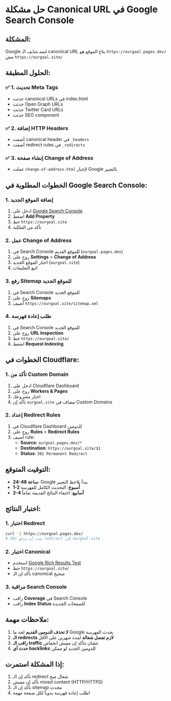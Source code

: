 # حل مشكلة Canonical URL في Google Search Console

## المشكلة:
Google لسه شايف الـ canonical URL بتاع الموقع هو `https://ourgoal.pages.dev/` مش `https://ourgoal.site/`

## الحلول المطبقة:

### ✅ 1. تحديث Meta Tags
- حدثت canonical URLs في index.html
- حدثت Open Graph URLs
- حدثت Twitter Card URLs
- حدثت SEO component

### ✅ 2. إضافة HTTP Headers
- أضفت canonical header في `_headers`
- أضفت redirect rules في `_redirects`

### ✅ 3. إنشاء صفحة Change of Address
- عملت `change-of-address.html` لإخبار Google بالتغيير

## الخطوات المطلوبة في Google Search Console:

### 1. إضافة الموقع الجديد
1. ادخل على [Google Search Console](https://search.google.com/search-console)
2. اضغط **Add Property**
3. حط `https://ourgoal.site`
4. تأكد من الملكية

### 2. عمل Change of Address
1. في Search Console للموقع القديم (`ourgoal.pages.dev`)
2. روح على **Settings** > **Change of Address**
3. اختار الموقع الجديد (`ourgoal.site`)
4. اتبع التعليمات

### 3. رفع Sitemap للموقع الجديد
1. في Search Console للموقع الجديد
2. روح على **Sitemaps**
3. أضيف `https://ourgoal.site/sitemap.xml`

### 4. طلب إعادة فهرسة
1. في Search Console للموقع الجديد
2. روح على **URL Inspection**
3. حط `https://ourgoal.site/`
4. اضغط **Request Indexing**

## الخطوات في Cloudflare:

### 1. تأكد من Custom Domain
1. ادخل على Cloudflare Dashboard
2. روح على **Workers & Pages**
3. اختار مشروعك
4. تأكد إن `ourgoal.site` مضاف في Custom Domains

### 2. إعداد Redirect Rules
1. في Cloudflare Dashboard للدومين
2. روح على **Rules** > **Redirect Rules**
3. أضيف rule:
   - **Source**: `ourgoal.pages.dev/*`
   - **Destination**: `https://ourgoal.site/$1`
   - **Status**: `301 Permanent Redirect`

## التوقيت المتوقع:

- **24-48 ساعة**: Google يبدأ يلاحظ التغيير
- **1-2 أسبوع**: التحديث الكامل للفهرسة
- **2-4 أسابيع**: اختفاء النتائج القديمة تماماً

## اختبار النتائج:

### 1. اختبار Redirect
```bash
curl -I https://ourgoal.pages.dev/
# يجب أن يرجع 301 redirect إلى ourgoal.site
```

### 2. اختبار Canonical
- استخدم [Google Rich Results Test](https://search.google.com/test/rich-results)
- حط `https://ourgoal.site/`
- تأكد إن الـ canonical صحيح

### 3. مراقبة Search Console
- راقب **Coverage** في Search Console
- راقب **Index Status** للصفحات الجديدة

## ملاحظات مهمة:

1. **لا تحذف الدومين القديم** لحد ما Google يحدث الفهرسة
2. **الـ redirects لازم تفضل شغالة** لمدة شهرين على الأقل
3. **راقب الـ traffic** عشان تتأكد إن مفيش انخفاض
4. **حدث أي backlinks** للدومين الجديد لو ممكن

## إذا المشكلة استمرت:

1. تأكد إن الـ redirect شغال صح
2. تأكد إن مفيش mixed content (HTTP/HTTPS)
3. تأكد إن الـ sitemap محدث
4. اطلب إعادة فهرسة يدوياً لكل صفحة مهمة
